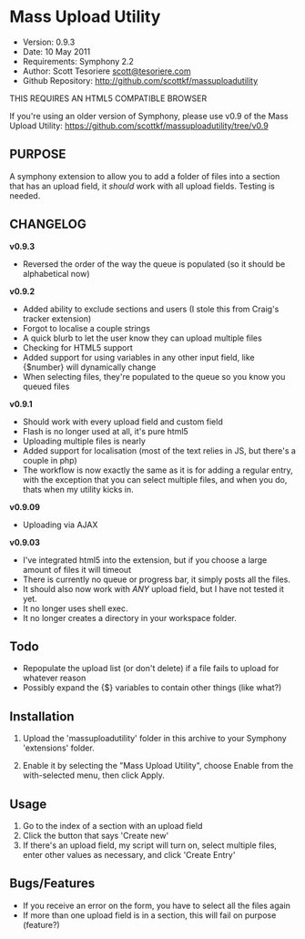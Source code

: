 # Mass Upload Utility

- Version: 0.9.3
- Date: 10 May 2011
- Requirements: Symphony 2.2
- Author: Scott Tesoriere <scott@tesoriere.com>
- Github Repository: http://github.com/scottkf/massuploadutility

THIS REQUIRES AN HTML5 COMPATIBLE BROWSER

If you're using an older version of Symphony, please use v0.9 of the Mass Upload Utility:
https://github.com/scottkf/massuploadutility/tree/v0.9

## PURPOSE

A symphony extension to allow you to add a folder of files into a section that 
has an upload field, it *should* work with all upload fields. Testing is needed.

## CHANGELOG

**v0.9.3**

- Reversed the order of the way the queue is populated (so it should be alphabetical now)

**v0.9.2**

- Added ability to exclude sections and users (I stole this from Craig's tracker extension)
- Forgot to localise a couple strings
- A quick blurb to let the user know they can upload multiple files
- Checking for HTML5 support
- Added support for using variables in any other input field, like {$number} will
	dynamically change
- When selecting files, they're populated to the queue so you know you queued files

**v0.9.1**

- Should work with every upload field and custom field
- Flash is no longer used at all, it's pure html5
- Uploading multiple files is nearly
- Added support for localisation (most of the text relies in JS, but there's a couple in php)
- The workflow is now exactly the same as it is for adding a regular entry, with 
	the exception that you can select multiple files, and when you do, thats when
	my utility kicks in.
 
**v0.9.09**

- Uploading via AJAX

**v0.9.03**

- I've integrated html5 into the extension, but if you choose a large amount of files it will timeout
- There is currently no queue or progress bar, it simply posts all the files.
- It should also now work with *ANY* upload field, but I have not tested it yet.
- It no longer uses shell exec.
- It no longer creates a directory in your workspace folder.

## Todo

- Repopulate the upload list (or don't delete) if a file fails to upload for whatever reason
- Possibly expand the {$} variables to contain other things (like what?)


## Installation

1.  Upload the 'massuploadutility' folder in this archive to your Symphony
  'extensions' folder.

2.  Enable it by selecting the "Mass Upload Utility", choose Enable from 
  the with-selected menu, then click Apply.


## Usage

1. Go to the index of a section with an upload field
2. Click the button that says 'Create new'
3. If there's an upload field, my script will turn on, select multiple files,
	enter other values as necessary, and click 'Create Entry'


## Bugs/Features

- If you receive an error on the form, you have to select all the files again
- If more than one upload field is in a section, this will fail on purpose (feature?)
